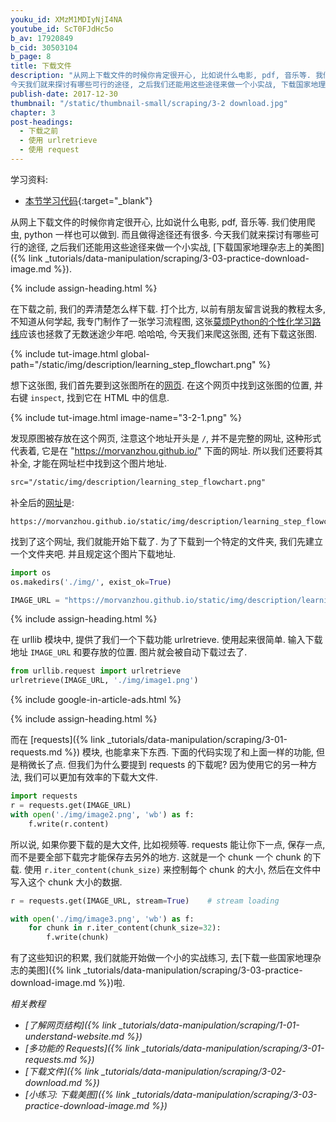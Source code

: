 ```yaml
---
youku_id: XMzM1MDIyNjI4NA
youtube_id: ScT0FJdHc5o
b_av: 17920849
b_cid: 30503104
b_page: 8
title: 下载文件
description: "从网上下载文件的时候你肯定很开心, 比如说什么电影, pdf, 音乐等. 我们使用爬虫, python 一样也可以做到. 而且做得途径还有很多.
今天我们就来探讨有哪些可行的途径, 之后我们还能用这些途径来做一个小实战, 下载国家地理杂志上的美图"
publish-date: 2017-12-30
thumbnail: "/static/thumbnail-small/scraping/3-2 download.jpg"
chapter: 3
post-headings:
  - 下载之前
  - 使用 urlretrieve
  - 使用 request
---
```


学习资料:
  * [本节学习代码](https://github.com/MorvanZhou/easy-scraping-tutorial/blob/master/notebook/3-2-download.ipynb){:target="_blank"}

从网上下载文件的时候你肯定很开心, 比如说什么电影, pdf, 音乐等. 我们使用爬虫, python 一样也可以做到. 而且做得途径还有很多.
今天我们就来探讨有哪些可行的途径, 之后我们还能用这些途径来做一个小实战, [下载国家地理杂志上的美图]({% link _tutorials/data-manipulation/scraping/3-03-practice-download-image.md %}).







{% include assign-heading.html %}

在下载之前, 我们的弄清楚怎么样下载. 打个比方, 以前有朋友留言说我的教程太多,
不知道从何学起, 我专门制作了一张学习流程图, 这张[莫烦Python的个性化学习路线](/learning-steps/)应该也拯救了无数迷途少年吧.
哈哈哈, 今天我们来爬这张图, 还有下载这张图.

{% include tut-image.html global-path="/static/img/description/learning_step_flowchart.png" %}

想下这张图, 我们首先要到这张图所在的[网页](/learning-steps/). 在这个网页中找到这张图的位置,
并右键 `inspect`, 找到它在 HTML 中的信息.

{% include tut-image.html image-name="3-2-1.png" %}

发现原图被存放在这个网页, 注意这个地址开头是 `/`, 并不是完整的网址, 这种形式代表着, 它是在
"https://morvanzhou.github.io/" 下面的网址. 所以我们还要将其补全, 才能在网址栏中找到这个图片地址.

```html
src="/static/img/description/learning_step_flowchart.png"
```

补全后的[网址](/static/img/description/learning_step_flowchart.png)是:

```
https://morvanzhou.github.io/static/img/description/learning_step_flowchart.png
```

找到了这个网址, 我们就能开始下载了. 为了下载到一个特定的文件夹, 我们先建立一个文件夹吧.
并且规定这个图片下载地址.

```python
import os
os.makedirs('./img/', exist_ok=True)

IMAGE_URL = "https://morvanzhou.github.io/static/img/description/learning_step_flowchart.png"
```





{% include assign-heading.html %}

在 urllib 模块中, 提供了我们一个下载功能 urlretrieve. 使用起来很简单.
输入下载地址 `IMAGE_URL` 和要存放的位置. 图片就会被自动下载过去了.

```python
from urllib.request import urlretrieve
urlretrieve(IMAGE_URL, './img/image1.png')
```

{% include google-in-article-ads.html %}







{% include assign-heading.html %}

而在 [requests]({% link _tutorials/data-manipulation/scraping/3-01-requests.md %}) 模块, 也能拿来下东西.
下面的代码实现了和上面一样的功能, 但是稍微长了点. 但我们为什么要提到 requests 的下载呢? 因为使用它的另一种方法, 我们可以更加有效率的下载大文件.

```python
import requests
r = requests.get(IMAGE_URL)
with open('./img/image2.png', 'wb') as f:
    f.write(r.content)
```

所以说, 如果你要下载的是大文件, 比如视频等. requests 能让你下一点, 保存一点, 而不是要全部下载完才能保存去另外的地方.
这就是一个 chunk 一个 chunk 的下载. 使用 `r.iter_content(chunk_size)` 来控制每个 chunk 的大小, 然后在文件中写入这个 chunk 大小的数据.


```python
r = requests.get(IMAGE_URL, stream=True)    # stream loading

with open('./img/image3.png', 'wb') as f:
    for chunk in r.iter_content(chunk_size=32):
        f.write(chunk)
```


有了这些知识的积累, 我们就能开始做一个小的实战练习, 去[下载一些国家地理杂志的美图]({% link _tutorials/data-manipulation/scraping/3-03-practice-download-image.md %})啦.


*相关教程*

* *[了解网页结构]({% link _tutorials/data-manipulation/scraping/1-01-understand-website.md %})*
* *[多功能的 Requests]({% link _tutorials/data-manipulation/scraping/3-01-requests.md %})*
* *[下载文件]({% link _tutorials/data-manipulation/scraping/3-02-download.md %})*
* *[小练习: 下载美图]({% link _tutorials/data-manipulation/scraping/3-03-practice-download-image.md %})*